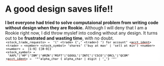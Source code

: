 # A good design saves life!!
**I bet everyone had tried to solve computaional problem from writing code without design when they are Rookie.**
Although I will deny that I am a Rookie right now, I did throw myslef into coding without any design. It turns out to be **frustrated and wasting time**, with no doubt. 
    ![Grammar](/grammar.png)
